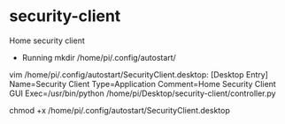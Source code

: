 # security-client
Home security client

* Running
mkdir /home/pi/.config/autostart/

vim /home/pi/.config/autostart/SecurityClient.desktop:
[Desktop Entry]
Name=Security Client
Type=Application
Comment=Home Security Client GUI
Exec=/usr/bin/python /home/pi/Desktop/security-client/controller.py

chmod +x /home/pi/.config/autostart/SecurityClient.desktop